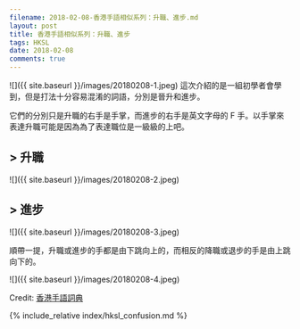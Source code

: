 ```yaml
---
filename: 2018-02-08-香港手語相似系列：升職、進步.md
layout: post
title: 香港手語相似系列：升職、進步
tags: HKSL
date: 2018-02-08
comments: true
---
```


![]({{ site.baseurl }}/images/20180208-1.jpeg) 
這次介紹的是一組初學者會學到，但是打法十分容易混淆的詞語，分別是晉升和進步。

它們的分別只是升職的右手是手掌，而進步的右手是英文字母的 F 手。以手掌來表達升職可能是因為為了表達職位是一級級的上吧。

## > 升職

![]({{ site.baseurl }}/images/20180208-2.jpeg)

## > 進步

![]({{ site.baseurl }}/images/20180208-3.jpeg)

順帶一提，升職或進步的手都是由下跳向上的，而相反的降職或退步的手是由上跳向下的。

![]({{ site.baseurl }}/images/20180208-4.jpeg)

Credit: [香港手語詞典](http://www.cp1897.com.hk/product_info.php?BookId=9789629961954)

{% include_relative index/hksl_confusion.md %}